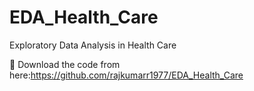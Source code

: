 # EDA_Health_Care
Exploratory Data Analysis in Health Care


🔴 Download the code from here:https://github.com/rajkumarr1977/EDA_Health_Care
